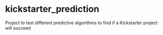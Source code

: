 # kickstarter_prediction
Project to test different predictive algorithms to find if a Kickstarter project will succeed
